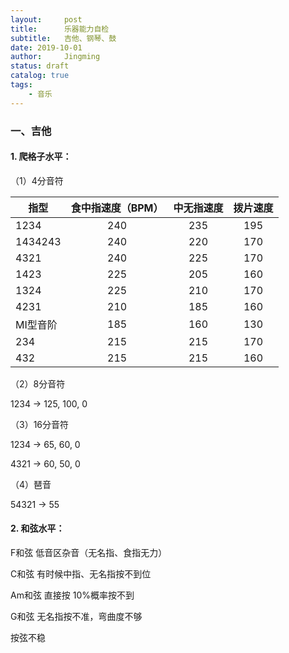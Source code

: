 ```yaml
---
layout:     post
title:      乐器能力自检
subtitle:   吉他、钢琴、鼓
date: 2019-10-01
author:     Jingming
status: draft
catalog: true
tags:
    - 音乐
---
```

### 一、吉他

#### 1. 爬格子水平：
（1）4分音符

| 指型       | 食中指速度（BPM）   |  中无指速度  | 拨片速度 |
| --------  |:-----:| :-----:| :----:  |
| 1234      | 240   |   235     |   195 |
| 1434243   | 240   |   220     |   170 |
| 4321      | 240   |   225     |   170 |
| 1423      | 225   |   205     |   160 |
| 1324      | 225   |   210     |   170 |
| 4231      | 210   |   185     |   160 |
| MI型音阶   | 185   |   160     |   130 |
| 234       | 215   |   215     |   170 |
| 432       | 215   |   215     |   160 |

（2）8分音符

 1234 -> 125, 100, 0

（3）16分音符

1234 -> 65, 60, 0

4321 -> 60, 50, 0
 
 （4）琶音
 
 54321 -> 55

#### 2. 和弦水平：

F和弦 低音区杂音（无名指、食指无力）

C和弦 有时候中指、无名指按不到位

Am和弦 直接按 10%概率按不到

G和弦 无名指按不准，弯曲度不够

按弦不稳